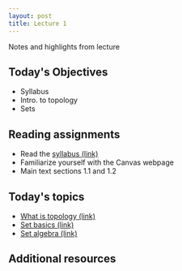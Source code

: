 ```yaml
---
layout: post
title: Lecture 1
---
```


Notes and highlights from lecture

## Today's Objectives

* Syllabus
* Intro. to topology
* Sets

## Reading assignments

* Read the <a target="_parent" href="https://wcasper.github.io/math414fall2022/extras/syllabus">syllabus (link)</a>
* Familiarize yourself with the Canvas webpage
* Main text sections 1.1 and 1.2

## Today's topics
* <a target="_parent" href="https://wcasper.github.io/math414fall2022/topics/000-what-is-topology.html">What is topology (link)</a>
* <a target="_parent" href="https://wcasper.github.io/math414fall2022/topics/001-set-basics.html">Set basics (link)</a>
* <a target="_parent" href="https://wcasper.github.io/math414fall2022/topics/002-set-algebra.html">Set algebra (link)</a>

## Additional resources

